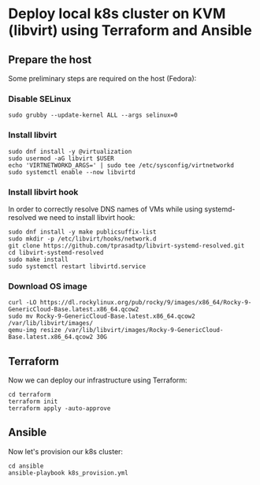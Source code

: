 # Deploy local k8s cluster on KVM (libvirt) using Terraform and Ansible

## Prepare the host
Some preliminary steps are required on the host (Fedora):

### Disable SELinux
```
sudo grubby --update-kernel ALL --args selinux=0
```

### Install libvirt
```
sudo dnf install -y @virtualization
sudo usermod -aG libvirt $USER
echo 'VIRTNETWORKD_ARGS=' | sudo tee /etc/sysconfig/virtnetworkd
sudo systemctl enable --now libvirtd
```

### Install libvirt hook
In order to correctly resolve DNS names of VMs while using systemd-resolved we need to install libvirt hook:
```
sudo dnf install -y make publicsuffix-list
sudo mkdir -p /etc/libvirt/hooks/network.d
git clone https://github.com/tprasadtp/libvirt-systemd-resolved.git
cd libvirt-systemd-resolved
sudo make install
sudo systemctl restart libvirtd.service
```

### Download OS image
```
curl -LO https://dl.rockylinux.org/pub/rocky/9/images/x86_64/Rocky-9-GenericCloud-Base.latest.x86_64.qcow2
sudo mv Rocky-9-GenericCloud-Base.latest.x86_64.qcow2 /var/lib/libvirt/images/
qemu-img resize /var/lib/libvirt/images/Rocky-9-GenericCloud-Base.latest.x86_64.qcow2 30G
```

## Terraform
Now we can deploy our infrastructure using Terraform:
```
cd terraform
terraform init
terraform apply -auto-approve
```

## Ansible
Now let's provision our k8s cluster:
```
cd ansible
ansible-playbook k8s_provision.yml
```
